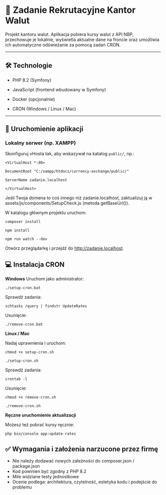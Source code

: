 # 💱 Zadanie Rekrutacyjne Kantor Walut

Projekt kantoru walut. Aplikacja pobiera kursy walut z API NBP, przechowuje je lokalnie, wyświetla aktualne dane na froncie oraz umożliwia ich automatyczne odświeżanie za pomocą zadań CRON.

---

## 🛠 Technologie

- PHP 8.2 (Symfony)

- JavaScript (frontend wbudowany w Symfony)

- Docker (opcjonalnie)

- CRON (Windows / Linux / Mac)

---

## 🚀 Uruchomienie aplikacji

### Lokalny serwer (np. XAMPP)

Skonfiguruj vHosta tak, aby wskazywał na katalog `public/`, np.:

    <VirtualHost *:80>

    DocumentRoot "C:/xampp/htdocs/currency-exchange/public/"

    ServerName zadanie.localhost

    </VirtualHost>

Jeśli Twoja domena to coś innego niż zadanie.localhost, zaktualizuj ją w assets/js/components/SetupCheck.js (metoda getBaseUrl()).

W katalogu głównym projektu uruchom:

    composer install

    npm install

    npm run watch --dev

Otwórz przeglądarkę i przejdź do http://zadanie.localhost.

## 💻 Instalacja CRON

**Windows**
Uruchom jako administrator:

    ./setup-cron.bat

Sprawdź zadania:

    schtasks /query | findstr UpdateRates

Usunięcie:

    ./remove-cron.bat

**Linux / Mac**

Nadaj uprawnienia i uruchom:

    chmod +x setup-cron.sh

    ./setup-cron.sh

Sprawdź zadania:

    crontab -l

Usunięcie:

    chmod +x remove-cron.sh

    ./remove-cron.sh

**Ręczne uruchomienie aktualizacji**

Możesz też pobrać kursy ręcznie:

    php bin/console app:update-rates

## ✅ Wymagania i założenia narzucone przez firmę

- Nie należy dodawać nowych zależności do composer.json / package.json
- Kod powinien być zgodny z PHP 8.2
- Mile widziane testy jednostkowe
- Ocenie podlega: architektura, czytelność, estetyka kodu i podejście
  do problemu
